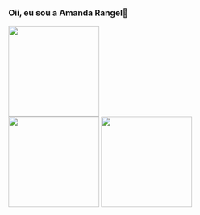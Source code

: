 ### Oii, eu sou a Amanda Rangel👋

<div> 
        <img height="180cm" src="https://github-readme-activity-graph.vercel.app/graph?username=amandarangelaraujo&bg_color=282a36&color=ffb86c&line=bd03f0&point=f1fa8c&area=true&hide_border=true" />
    </div>
<div> 
        <img height="180cm" src="https://github-readme-stats.vercel.app/api?username=Amandarangelaraujo&theme=dracula&show_icons=true" margin: 20cm;/>
        <img height="180cm" src="https://github-readme-stats.vercel.app/api/top-langs/?username=Amandarangelaraujo&layout=compact&theme=dracula"margin-right: 20px; />
    </div>

 
